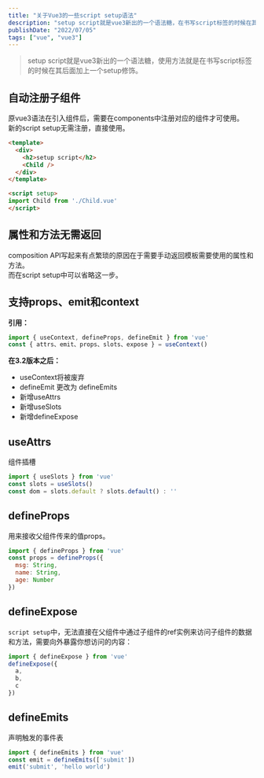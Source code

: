 ```yaml
---
title: "关于Vue3的一些script setup语法"
description: "setup script就是vue3新出的一个语法糖，在书写script标签的时候在其后面加上一个setup修饰。"
publishDate: "2022/07/05"
tags: ["vue", "vue3"]
---
```


> setup script就是vue3新出的一个语法糖，使用方法就是在书写script标签的时候在其后面加上一个setup修饰。

## 自动注册子组件

原vue3语法在引入组件后，需要在components中注册对应的组件才可使用。  
新的script setup无需注册，直接使用。

```html
<template>
  <div>
    <h2>setup script</h2>
    <Child />
  </div>
</template>

<script setup>
import Child from './Child.vue'
</script>
```

## 属性和方法无需返回

composition API写起来有点繁琐的原因在于需要手动返回模板需要使用的属性和方法。  
而在script setup中可以省略这一步。

## 支持props、emit和context

**引用：**

```js
import { useContext, defineProps, defineEmit } from 'vue'
const { attrs、emit、props、slots、expose } = useContext()
```

**在3.2版本之后：**
- useContext将被废弃
- defineEmit 更改为 defineEmits
- 新增useAttrs
- 新增useSlots
- 新增defineExpose

## useAttrs

组件插槽

```js
import { useSlots } from 'vue'
const slots = useSlots()
const dom = slots.default ? slots.default() : ''
```

## defineProps

用来接收父组件传来的值props。

```js
import { defineProps } from 'vue'
const props = defineProps({
  msg: String,
  name: String,
  age: Number
})
```

## defineExpose

`script setup`中，无法直接在父组件中通过子组件的ref实例来访问子组件的数据和方法，需要向外暴露你想访问的内容：

```js
import { defineExpose } from 'vue'
defineExpose({
  a,
  b,
  c
})
```

## defineEmits

声明触发的事件表

```js
import { defineEmits } from 'vue'
const emit = defineEmits(['submit'])
emit('submit', 'hello world')
```